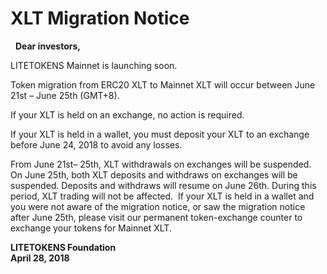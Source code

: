 # XLT Migration Notice
 
**Dear investors,**

LITETOKENS Mainnet is launching soon. 

Token migration from ERC20 XLT to Mainnet XLT will occur between June 21st – June 25th (GMT+8).

If your XLT is held on an exchange, no action is required.

If your XLT is held in a wallet, you must deposit your XLT to an exchange before June 24, 2018 to avoid any losses.

From June 21st– 25th, XLT withdrawals on exchanges will be suspended. On June 25th, both XLT deposits and withdraws on exchanges will be suspended. Deposits and withdraws will resume on June 26th. During this period, XLT trading will not be affected. 
If your XLT is held in a wallet and you were not aware of the migration notice, or saw the migration notice after June 25th, please visit our permanent token-exchange counter to exchange your tokens for Mainnet XLT.

**LITETOKENS Foundation  
April 28, 2018**



